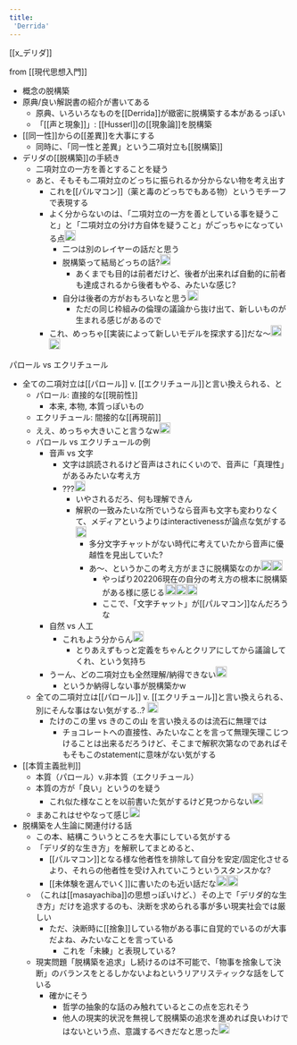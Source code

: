 ```yaml
---
title:
 'Derrida'
---
```


[[x_デリダ]]

from [[現代思想入門]]
- 概念の脱構築
- 原典/良い解説書の紹介が書いてある
    - 原典、いろいろなものを[[Derrida]]が緻密に脱構築する本があるっぽい
    - 「[[声と現象]]」: [[Husserl]]の[[現象論]]を脱構築
- [[同一性]]からの[[差異]]を大事にする
    - 同時に、「同一性と差異」という二項対立も[[脱構築]]
- デリダの[[脱構築]]の手続き
    - 二項対立の一方を善とすることを疑う
    - あと、そもそも二項対立のどっちに振られるか分からない物を考え出す
        - これを[[パルマコン]]（薬と毒のどっちでもある物）というモチーフで表現する
        - よく分からないのは、「二項対立の一方を善としている事を疑うこと」と「二項対立の分け方自体を疑うこと」がごっちゃになっている点<img src='https://scrapbox.io/api/pages/blu3mo-public/blu3mo/icon' alt='blu3mo.icon' height="19.5"/>
            - 二つは別のレイヤーの話だと思う
            - 脱構築って結局どっちの話?<img src='https://scrapbox.io/api/pages/blu3mo-public/blu3mo/icon' alt='blu3mo.icon' height="19.5"/>
                - あくまでも目的は前者だけど、後者が出来れば自動的に前者も達成されるから後者もやる、みたいな感じ?
            - 自分は後者の方がおもろいなと思う<img src='https://scrapbox.io/api/pages/blu3mo-public/blu3mo/icon' alt='blu3mo.icon' height="19.5"/>
                - ただの同じ枠組みの倫理の議論から抜け出て、新しいものが生まれる感じがあるので
        - これ、めっちゃ[[実装によって新しいモデルを探求する]]だな〜<img src='https://scrapbox.io/api/pages/blu3mo-public/blu3mo/icon' alt='blu3mo.icon' height="19.5"/><img src='https://scrapbox.io/api/pages/blu3mo-public/blu3mo/icon' alt='blu3mo.icon' height="19.5"/>

パロール vs エクリチュール
- 全ての二項対立は[[パロール]] v. [[エクリチュール]]と言い換えられる、と
    - パロール: 直接的な[[現前性]]
        - 本来, 本物, 本質っぽいもの
    - エクリチュール: 間接的な[[再現前]]
    - ええ、めっちゃ大きいこと言うなw<img src='https://scrapbox.io/api/pages/blu3mo-public/blu3mo/icon' alt='blu3mo.icon' height="19.5"/>
    - パロール vs エクリチュールの例
        - 音声 vs 文字
            - 文字は誤読されるけど音声はされにくいので、音声に「真理性」があるみたいな考え方
            - ???<img src='https://scrapbox.io/api/pages/blu3mo-public/blu3mo/icon' alt='blu3mo.icon' height="19.5"/>
                - いやされるだろ、何も理解できん
                - 解釈の一致みたいな所でいうなら音声も文字も変わりなくて、メディアというよりはinteractivenessが論点な気がする<img src='https://scrapbox.io/api/pages/blu3mo-public/blu3mo/icon' alt='blu3mo.icon' height="19.5"/>
                    - 多分文字チャットがない時代に考えていたから音声に優越性を見出していた?
                    - あ〜、というかこの考え方がまさに脱構築なのか<img src='https://scrapbox.io/api/pages/blu3mo-public/blu3mo/icon' alt='blu3mo.icon' height="19.5"/><img src='https://scrapbox.io/api/pages/blu3mo-public/blu3mo/icon' alt='blu3mo.icon' height="19.5"/>
                        - やっぱり202206現在の自分の考え方の根本に脱構築がある様に感じる<img src='https://scrapbox.io/api/pages/blu3mo-public/blu3mo/icon' alt='blu3mo.icon' height="19.5"/><img src='https://scrapbox.io/api/pages/blu3mo-public/blu3mo/icon' alt='blu3mo.icon' height="19.5"/><img src='https://scrapbox.io/api/pages/blu3mo-public/blu3mo/icon' alt='blu3mo.icon' height="19.5"/>
                        - ここで、「文字チャット」が[[パルマコン]]なんだろうな
        - 自然 vs 人工
            - これもよう分からん<img src='https://scrapbox.io/api/pages/blu3mo-public/blu3mo/icon' alt='blu3mo.icon' height="19.5"/>
                - とりあえずもっと定義をちゃんとクリアにしてから議論してくれ、という気持ち
        - うーん、どの二項対立も全然理解/納得できない<img src='https://scrapbox.io/api/pages/blu3mo-public/blu3mo/icon' alt='blu3mo.icon' height="19.5"/>
            - というか納得しない事が脱構築かw
    - 全ての二項対立は[[パロール]] v. [[エクリチュール]]と言い換えられる、別にそんな事はない気がする..? <img src='https://scrapbox.io/api/pages/blu3mo-public/blu3mo/icon' alt='blu3mo.icon' height="19.5"/>
        - たけのこの里 vs きのこの山 を言い換えるのは流石に無理では
            - チョコレートへの直接性、みたいなことを言って無理矢理こじつけることは出来るだろうけど、そこまで解釈次第なのであればそもそもこのstatementに意味がない気がする
- [[本質主義批判]]
    - 本質（パロール）v.非本質（エクリチュール）
    - 本質の方が「良い」というのを疑う
        - これ似た様なことを以前書いた気がするけど見つからない<img src='https://scrapbox.io/api/pages/blu3mo-public/blu3mo/icon' alt='blu3mo.icon' height="19.5"/>
    - まあこれはせやなって感じ<img src='https://scrapbox.io/api/pages/blu3mo-public/blu3mo/icon' alt='blu3mo.icon' height="19.5"/>
- 脱構築を人生論に関連付ける話
    - この本、結構こういうところを大事にしている気がする
    - 「デリダ的な生き方」を解釈してまとめると、
        - [[パルマコン]]となる様な他者性を排除して自分を安定/固定化させるより、それらの他者性を受け入れていこうというスタンスかな?
        - [[未体験を選んでいく]]に書いたのも近い話だな<img src='https://scrapbox.io/api/pages/blu3mo-public/blu3mo/icon' alt='blu3mo.icon' height="19.5"/><img src='https://scrapbox.io/api/pages/blu3mo-public/blu3mo/icon' alt='blu3mo.icon' height="19.5"/>
    - （これは[[masayachiba]]の思想っぽいけど、）その上で「デリダ的な生き方」だけを追求するのも、決断を求められる事が多い現実社会では厳しい
        - ただ、決断時に[[捨象]]している物がある事に自覚的でいるのが大事だよね、みたいなことを言っている
            - これを「未練」と表現している?
    - 現実問題「脱構築を追求」し続けるのは不可能で、「物事を捨象して決断」のバランスをとるしかないよねというリアリスティックな話をしている
        - 確かにそう
            - 哲学の抽象的な話のみ触れているとこの点を忘れそう
            - 他人の現実的状況を無視して脱構築の追求を進めれば良いわけではないという点、意識するべきだなと思った<img src='https://scrapbox.io/api/pages/blu3mo-public/blu3mo/icon' alt='blu3mo.icon' height="19.5"/>
